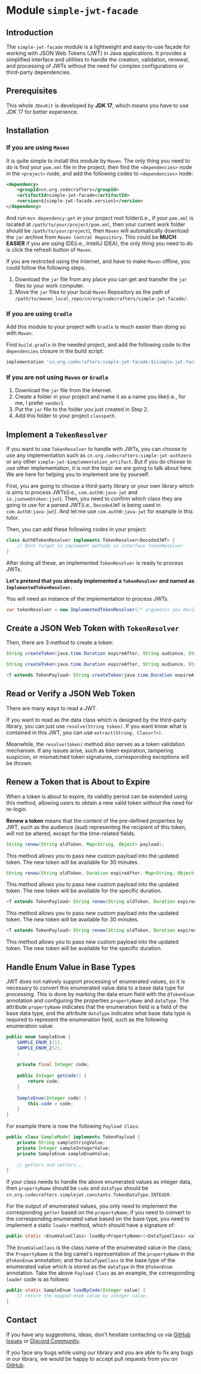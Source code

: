 # Module `simple-jwt-facade`

## Introduction

The `simple-jwt-facade` module is a lightweight and easy-to-use façade for working with JSON Web Tokens (JWT) in Java applications. It provides a simplified interface and utilities to handle the creation, validation, renewal, and processing of JWTs without the need for complex configurations or third-party dependencies.

## Prerequisites

This whole `JDevKit` is developed by **JDK 17**, which means you have to use JDK 17 for better experience.

## Installation

### If you are using `Maven`

It is quite simple to install this module by `Maven`. The only thing you need to do is find your `pom.xml` file in the project, then find the `<dependencies>` node in the `<project>` node, and add the following codes to `<dependencies>` node:

```xml
<dependency>
	<groupId>cn.org.codecrafters</groupId>
    <artifactId>simple-jwt-facade</artifactId>
    <version>${simple-jwt-facade.version}</version>
</dependency>
```

And run `mvn dependency:get` in your project root folder(i.e., if your `pom.xml` is located at `/path/to/your/project/pom.xml`, then your current work folder should be `/path/to/your/project`), then `Maven` will automatically download the `jar` archive from `Maven Central Repository`. This could be **MUCH EASIER** if you are using IDE(i.e., IntelliJ IDEA), the only thing you need to do is click the refresh button of `Maven`.

If you are restricted using the Internet, and have to make `Maven` offline, you could follow the following steps.

1. Download the `jar` file from any place you can get and transfer the `jar` files to your work computer.
2. Move the `jar` files to your local `Maven` Repository as the path of `/path/to/maven_local_repo/cn/org/codecrafters/simple-jwt-facade/`.

### If you are using `Gradle`

Add this module to your project with `Gradle` is much easier than doing so with `Maven`.

Find `build.gradle` in the needed project, and add the following code to the `dependencies` closure in the build script:

```groovy
implementation 'cn.org.codecrafters:simple-jwt-facade:${simple-jwt-facade.version}'
```

### If you are not using `Maven` or `Gradle`

1. Download the `jar` file from the Internet.
2. Create a folder in your project and name it as a name you like(i.e., for me, I prefer `vendor`).
3. Put the `jar` file to the folder you just created in Step 2.
4. Add this folder to your project `classpath`.

## Implement a `TokenResolver`

If you want to use `TokenResolver` to handle with JWTs, you can choose to use any implementation such as `cn.org.codecrafters:simple-jwt-authzero` or any other `simple-jwt-$implementation_artifact`. But if you do choose to use other implementation, it is not the topic we are going to talk about here. We are here for helping you to implement one by yourself.

First, you are going to choose a third-party library or your own library which is aims to process JWTs(i.e., `com.auth0:java-jwt` and `io.jsonwebtoken:jjwt`). Then, you need to confirm which class they are going to use for a parsed JWT(i.e., `DecodedJWT` is being used in `com.auth0:java-jwt`). And let me use `com.auth0:java-jwt` for example in this tutor.

Then, you can add these following codes in your project:

```java
class Auth0TokenResolver implements TokenResolver<DecodedJWT> {
    // Dont forget to implement methods in interface TokenResolver.
}
```

After doing all these, an implemented `TokenResolver` is ready to process JWTs.

**Let's pretend that you already implemented a `TokenResolver` and named as `ImplementedTokenResolver`.**

You will need an instance of the implementation to process JWTs.

```java
var tokenResolver = new ImplementedTokenResolver(/* arguments you declared */)
```

## Create a JSON Web Token with `TokenResolver`

Then, there are 3 method to create a token:

```java
String createToken(java.time.Duration expireAfter, String audience, String subject);

String createToken(java.time.Duration expireAfter, String audience, String subject, Map<String, Object> payloads);

<T extends TokenPayload> String createToken(java.time.Duration expireAfter, String audience, String subject, T payload);
```

## Read or Verify a JSON Web Token

There are many ways to read a JWT.

If you want to read as the data class which is designed by the third-party library, you can just use `resolve(String token)`. If you want know what is contained in this JWT, you can use `extract(String, Class<?>)`.

Meanwhile, the `resolve(token)` method also serves as a token validation mechanism. If any issues arise, such as token expiration, tampering suspicion, or mismatched token signatures, corresponding exceptions will be thrown.

## Renew a Token that is About to Expire

When a token is about to expire, its validity period can be extended using this method, allowing users to obtain a new valid token without the need for re-login.

**Renew a token** means that the content of the pre-defined properties by JWT, such as the audience (aud) representing the recipient of this token, will not be altered, except for the time-related fields.

```java
String renew(String oldToken, Map<String, Object> payload);
```

This method allows you to pass new custom payload into the updated token. The new token will be available for 30 minutes.

```java
String renew(String oldToken, Duration expireAfter, Map<String, Object> payload);
```

This method allows you to pass new custom payload into the updated token. The new token will be available for the specific duration.

```java
<T extends TokenPayload> String renew(String oldToken, Duration expireAfter, T payload);
```

This method allows you to pass new custom payload into the updated token. The new token will be available for 30 minutes.

```java
<T extends TokenPayload> String renew(String oldToken, Duration expireAfter, T  payload);
```

This method allows you to pass new custom payload into the updated token. The new token will be available for the specific duration.

## Handle Enum Value in Base Types

JWT does not natively support processing of enumerated values, so it is necessary to convert this enumerated value data to a base data type for processing. This is done by marking the data enum field with the `@TokenEnum` annotation and configuring the properties `propertyName` and `dataType`. The attribute `propertyName` indicates that the enumeration field is a field of the base data type, and the attribute `dataType` indicates what base data type is required to represent the enumeration field, such as the following enumeration value:
```java
public enum SampleEnum {
    SAMPLE_ENUM_1(1),
    SAMPLE_ENUM_2(2),
    ;
    
    private final Integer code;
    
    public Integer getCode() {
        return code;
    }
    
    SampleEnum(Integer code) {
        this.code = code;
    }
}
```

For example there is now the following `Payload Class`:

```java
public class SampleModel implements TokenPayload {
    private String sampleStringValue;
    private Integer sampleIntegerValue;
    private SampleEnum sampleEnumValue;
    
    // getters and setters...
}
```

If your class needs to handle the above enumerated values as integer data, then `propertyName` should be `code` and `dataType` should be `cn.org.codecrafters.simplejwt.constants.TokenDataType.INTEGER`.

For the output of enumerated values, you only need to implement the corresponding `getter` based on the `propertyName`; if you need to convert to the corresponding enumerated value based on the base type, you need to implement a static `loader` method, which should have a signature of:

```java
public static <EnumValueClass> loadBy<PropertyName>(<DataTypeClass> value);
```

The `EnumValueClass` is the class name of the enumerated value in the class; the `PropertyName` is the big camel's representation of the `propertyName` in the `@TokenEnum` annotation; and the `DataTypeClass` is the base type of the enumerated value which is stored as the `dataType` in the `@TokenEnum` annotation. Take the above `Payload Class` as an example, the corresponding `loader` code is as follows:

```java
public static SampleEnum loadByCode(Integer value) {
    // return the mapped enum value by integer value.
}
```

## Contact

If you have any suggestions, ideas, don't hesitate contacting us via [GitHub Issues](https://github.com/CodeCraftersCN/jdevkit/issues/new) or [Discord Community](https://discord.gg/NQK9tjcBB8). 

If you face any bugs while using our library and you are able to fix any bugs in our library, we would be happy to accept pull requests from you on [GitHub](https://github.com/CodeCraftersCN/jdevkit/compare).